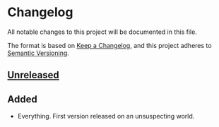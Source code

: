 <!--
  SPDX-FileCopyrightText: 2022 Severen Redwood <sev@severen.dev>
  SPDX-License-Identifier: CC-BY-SA-4.0
-->

# Changelog

All notable changes to this project will be documented in this file.

The format is based on [Keep a Changelog](https://keepachangelog.com/en/1.0.0/), and this
project adheres to [Semantic Versioning](https://semver.org/spec/v2.0.0.html).

## [Unreleased]

## Added
- Everything. First version released on an unsuspecting world.

<!-- TODO: Fix this link. -->
[Unreleased]: https://github.com/severen/sly/compare/...HEAD
